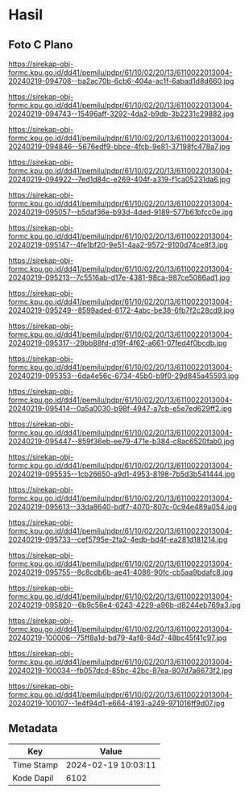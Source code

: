 # Hasil

## Foto C Plano

https://sirekap-obj-formc.kpu.go.id/dd41/pemilu/pdpr/61/10/02/20/13/6110022013004-20240219-094708--ba2ac70b-6cb6-404a-ac1f-6abad1d8d660.jpg

https://sirekap-obj-formc.kpu.go.id/dd41/pemilu/pdpr/61/10/02/20/13/6110022013004-20240219-094743--15496aff-3292-4da2-b9db-3b2231c29882.jpg

https://sirekap-obj-formc.kpu.go.id/dd41/pemilu/pdpr/61/10/02/20/13/6110022013004-20240219-094846--5676edf9-bbce-4fcb-9e81-37198fc478a7.jpg

https://sirekap-obj-formc.kpu.go.id/dd41/pemilu/pdpr/61/10/02/20/13/6110022013004-20240219-094922--7ed1d84c-e269-404f-a319-f1ca05231da6.jpg

https://sirekap-obj-formc.kpu.go.id/dd41/pemilu/pdpr/61/10/02/20/13/6110022013004-20240219-095057--b5daf36e-b93d-4ded-9189-577b61bfcc0e.jpg

https://sirekap-obj-formc.kpu.go.id/dd41/pemilu/pdpr/61/10/02/20/13/6110022013004-20240219-095147--4fe1bf20-9e51-4aa2-9572-9100d74ce8f3.jpg

https://sirekap-obj-formc.kpu.go.id/dd41/pemilu/pdpr/61/10/02/20/13/6110022013004-20240219-095213--7c5516ab-d17e-4381-98ca-987ce5086ad1.jpg

https://sirekap-obj-formc.kpu.go.id/dd41/pemilu/pdpr/61/10/02/20/13/6110022013004-20240219-095249--8599aded-6172-4abc-be38-6fb7f2c28cd9.jpg

https://sirekap-obj-formc.kpu.go.id/dd41/pemilu/pdpr/61/10/02/20/13/6110022013004-20240219-095317--29bb88fd-d19f-4f62-a661-07fed4f0bcdb.jpg

https://sirekap-obj-formc.kpu.go.id/dd41/pemilu/pdpr/61/10/02/20/13/6110022013004-20240219-095353--6da4e56c-6734-45b0-b9f0-29d845a45593.jpg

https://sirekap-obj-formc.kpu.go.id/dd41/pemilu/pdpr/61/10/02/20/13/6110022013004-20240219-095414--0a5a0030-b98f-4947-a7cb-e5e7ed629ff2.jpg

https://sirekap-obj-formc.kpu.go.id/dd41/pemilu/pdpr/61/10/02/20/13/6110022013004-20240219-095447--859f36eb-ee79-471e-b384-c8ac6520fab0.jpg

https://sirekap-obj-formc.kpu.go.id/dd41/pemilu/pdpr/61/10/02/20/13/6110022013004-20240219-095535--1cb26650-a9d1-4953-8198-7b5d3b541444.jpg

https://sirekap-obj-formc.kpu.go.id/dd41/pemilu/pdpr/61/10/02/20/13/6110022013004-20240219-095613--33da8640-bdf7-4070-807c-0c94e489a054.jpg

https://sirekap-obj-formc.kpu.go.id/dd41/pemilu/pdpr/61/10/02/20/13/6110022013004-20240219-095733--cef5795e-2fa2-4edb-bd4f-ea281d181214.jpg

https://sirekap-obj-formc.kpu.go.id/dd41/pemilu/pdpr/61/10/02/20/13/6110022013004-20240219-095755--8c8cdb6b-ae41-4086-90fc-cb5aa9bdafc8.jpg

https://sirekap-obj-formc.kpu.go.id/dd41/pemilu/pdpr/61/10/02/20/13/6110022013004-20240219-095820--6b9c56e4-6243-4229-a96b-d8244eb769a3.jpg

https://sirekap-obj-formc.kpu.go.id/dd41/pemilu/pdpr/61/10/02/20/13/6110022013004-20240219-100006--75ff8a1d-bd79-4af8-84d7-48bc45f41c97.jpg

https://sirekap-obj-formc.kpu.go.id/dd41/pemilu/pdpr/61/10/02/20/13/6110022013004-20240219-100034--fb057dcd-85bc-42bc-87ea-807d7a6673f2.jpg

https://sirekap-obj-formc.kpu.go.id/dd41/pemilu/pdpr/61/10/02/20/13/6110022013004-20240219-100107--1e4f94d1-e664-4193-a249-971016ff9d07.jpg


## Metadata

| Key        | Value               |
| ---------- | ------------------- |
| Time Stamp | 2024-02-19 10:03:11 |
| Kode Dapil | 6102                |



